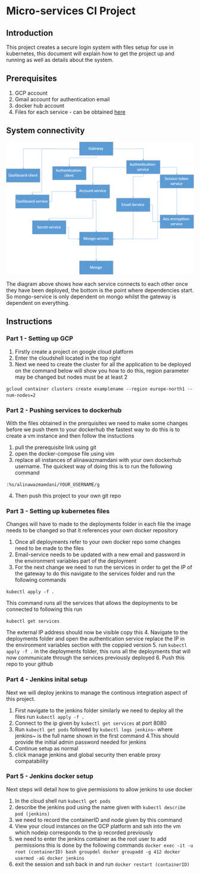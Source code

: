 # Micro-services CI Project
## Introduction
This project creates a secure login system with files setup for use in kubernetes, this document will explain how to get the project up and running as well as details about the system.
## Prerequisites
1. GCP account
2. Gmail account for authentication email
3. docker hub account
4. Files for each service - can be obtained [here](https://github.com/AlinawazMamdani/CI-project)


## System connectivity
![Diagram](https://github.com/AlinawazMamdani/login-kubernetes/blob/master/Drawing1.png)

The diagram above shows how each service connects to each other once they have been deployed, the bottom is the point where dependencies start. So mongo-service is only dependent on mongo whilst the gateway is dependent on everything.

## Instructions

### Part 1 - Setting up GCP
1. Firstly create a project on google cloud platform
2. Enter the cloudshell located in the top right 
3. Next we need to create the cluster for all the application to be deployed on the command below will show you how to do this, region parameter may be changed but nodes must be at least 2

`gcloud container clusters create examplename --region europe-north1 --num-nodes=2`

### Part 2 - Pushing services to dockerhub
With the files obtained in the prerquisites we need to make some changes before we push them to your dockerhub the fastest way to do this is to create a vm instance and then follow the instuctions

1. pull the prerequisite link using git
2. open the docker-compose file using vim
3. replace all instances of alinawazmamdani with your own dockerhub username. The quickest way of doing this is to run the following command 

`:%s/alinawazmamdani/YOUR_USERNAME/g`

4. Then push this project to your own git repo

### Part 3 - Setting up kubernetes files 
Changes will have to made to the deployments folder in each file the image needs to be changed so that it references your own docker repository

1. Once all deployments refer to your own docker repo some changes need to be made to the files
2. Email-service needs to be updated with a new email and password in the environment variables part of the deployment
3. For the next change we need to run the services in order to get the IP of the gateway to do this navigate to the services folder and run the following commands

`kubectl apply -f .`

This command runs all the services that allows the deployments to be connected to following this run 

`kubectl get services`

The external IP address should now be visible copy this 
4. Navigate to the deployments folder and open the authentication service replace the IP in the environment variables section with the coppied version
5. run `kubectl apply -f .` in the deployments folder, this runs all the deployments that will now communicate through the services previously deployed
6. Push this repo to your github

### Part 4 - Jenkins inital setup
Next we will deploy jenkins to manage the continous integration aspect of this project.
1. First navigate to the jenkins folder similarly we need to deploy all the files run `kubectl apply -f .`
2. Connect to the ip given by `kubectl get services` at port 8080 
3. Run `kubectl get pods` followed by `kubectl logs jenkins~` where jenkins~ is the full name shown in the first command
4.This should provide the initial admin password needed for jenkins
5. Continue setup as normal
6. click manage jenkins and global security then enable proxy compatability

### Part 5 - Jenkins docker setup
Next steps will detail how to give permissions to allow jenkins to use docker
1. In the cloud shell run `kubectl get pods`
2. describe the jenkins pod using the name given with `kubectl describe pod (jenkins)`
3. we need to record the containerID and node given by this command
4. View your cloud instances on the GCP platform and ssh into the vm which nodeip corresponds to the ip recorded previously
5. we need to enter the jenkins container as the root user to add permissions this is done by the following commands
 `docker exec -it -u root (containerID) bash
  groupdel docker
  groupadd -g 412 docker
  usermod -aG docker jenkins
  `
 6. exit the session and ssh back in and run 
 `docker restart (containerID)`
